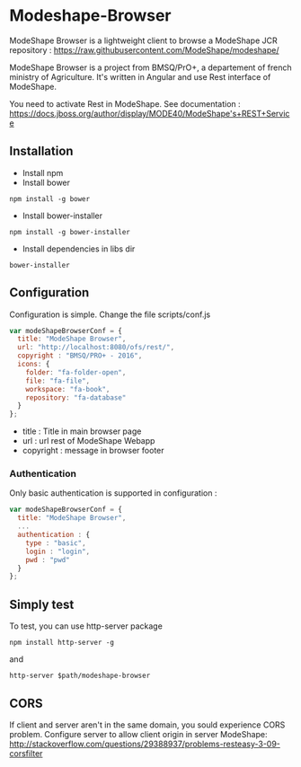 # Modeshape-Browser
ModeShape Browser is a lightweight client to browse a ModeShape JCR repository : https://raw.githubusercontent.com/ModeShape/modeshape/

ModeShape Browser is a project from BMSQ/PrO+, a departement of french ministry of Agriculture. It's written in Angular and use Rest interface of ModeShape.

You need to activate Rest in ModeShape. See documentation : https://docs.jboss.org/author/display/MODE40/ModeShape's+REST+Service

## Installation
* Install npm
* Install bower
```
npm install -g bower
```
* Install bower-installer
```
npm install -g bower-installer
```
* Install dependencies in libs dir
```
bower-installer
```


## Configuration
Configuration is simple. Change the file scripts/conf.js

```javascript
var modeShapeBrowserConf = {
  title: "ModeShape Browser",
  url: "http://localhost:8080/ofs/rest/",
  copyright : "BMSQ/PRO+ - 2016",
  icons: {
    folder: "fa-folder-open",
    file: "fa-file",
    workspace: "fa-book",
    repository: "fa-database"
  }
};
```

* title : Title in main browser page
* url : url rest of ModeShape Webapp
* copyright : message in browser footer

### Authentication
Only basic authentication is supported in configuration :
```javascript
var modeShapeBrowserConf = {
  title: "ModeShape Browser",
  ...
  authentication : {
    type : "basic",
    login : "login",
    pwd : "pwd"
  }
};
```


## Simply test
To test, you can use http-server package
```
npm install http-server -g
```
and
```
http-server $path/modeshape-browser
```

## CORS
If client and server aren't in the same domain, you sould experience CORS problem.
Configure server to allow client origin in server ModeShape:
http://stackoverflow.com/questions/29388937/problems-resteasy-3-09-corsfilter
